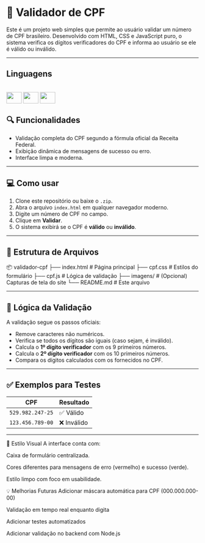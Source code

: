 # 🧾 Validador de CPF

Este é um projeto web simples que permite ao usuário validar um número de CPF brasileiro. Desenvolvido com HTML, CSS e JavaScript puro, o sistema verifica os dígitos verificadores do CPF e informa ao usuário se ele é válido ou inválido.

---


## Linguagens

<div style= "display: inline_block"><br>
<img align="center" height="30" width="40" src="https://cdn.jsdelivr.net/gh/devicons/devicon@latest/icons/html5/html5-original.svg">
<img align="center" height="30" width="40" src="https://cdn.jsdelivr.net/gh/devicons/devicon@latest/icons/css3/css3-original.svg">
<img align="center" height="30" width="40" src="https://cdn.jsdelivr.net/gh/devicons/devicon@latest/icons/javascript/javascript-original.svg">
</div>

## 🔍 Funcionalidades

- Validação completa do CPF segundo a fórmula oficial da Receita Federal.
- Exibição dinâmica de mensagens de sucesso ou erro.
- Interface limpa e moderna.

---

## 💻 Como usar

1. Clone este repositório ou baixe o `.zip`.
2. Abra o arquivo `index.html` em qualquer navegador moderno.
3. Digite um número de CPF no campo.
4. Clique em **Validar**.
5. O sistema exibirá se o CPF é **válido** ou **inválido**.

---

## 📁 Estrutura de Arquivos

📦 validador-cpf
├── index.html # Página principal
├── cpf.css # Estilos do formulário
├── cpf.js # Lógica de validação
├── imagens/ # (Opcional) Capturas de tela do site
└── README.md # Este arquivo

---

## 🧠 Lógica da Validação

A validação segue os passos oficiais:

- Remove caracteres não numéricos.
- Verifica se todos os dígitos são iguais (caso sejam, é inválido).
- Calcula o **1º dígito verificador** com os 9 primeiros números.
- Calcula o **2º dígito verificador** com os 10 primeiros números.
- Compara os dígitos calculados com os fornecidos no CPF.

---

## ✅ Exemplos para Testes

| CPF | Resultado |
|-----|-----------|
| `529.982.247-25` | ✅ Válido |
| `123.456.789-00` | ❌ Inválido |

---
🎨 Estilo Visual
A interface conta com:

Caixa de formulário centralizada.

Cores diferentes para mensagens de erro (vermelho) e sucesso (verde).

Estilo limpo com foco em usabilidade.

💡 Melhorias Futuras
Adicionar máscara automática para CPF (000.000.000-00)

Validação em tempo real enquanto digita

Adicionar testes automatizados

Adicionar validação no backend com Node.js
